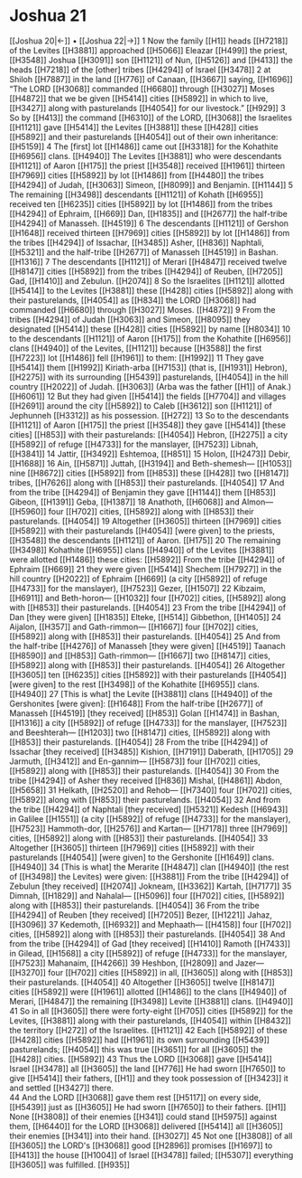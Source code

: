 # Joshua 21
[[Joshua 20|←]] • [[Joshua 22|→]]
1 Now the family [[H1]] heads [[H7218]] of the Levites [[H3881]] approached [[H5066]] Eleazar [[H499]] the priest, [[H3548]] Joshua [[H3091]] son [[H1121]] of Nun, [[H5126]] and [[H413]] the heads [[H7218]] of the [other] tribes [[H4294]] of Israel [[H3478]] 
2 at Shiloh [[H7887]] in the land [[H776]] of Canaan, [[H3667]] saying, [[H1696]] “The LORD [[H3068]] commanded [[H6680]] through [[H3027]] Moses [[H4872]] that we be given [[H5414]] cities [[H5892]] in which to live, [[H3427]] along with pasturelands [[H4054]] for our livestock.” [[H929]] 
3 So by [[H413]] the command [[H6310]] of the LORD, [[H3068]] the Israelites [[H1121]] gave [[H5414]] the Levites [[H3881]] these [[H428]] cities [[H5892]] and their pasturelands [[H4054]] out of their own inheritance: [[H5159]] 
4 The [first] lot [[H1486]] came out [[H3318]] for the Kohathite [[H6956]] clans. [[H4940]] The Levites [[H3881]] who were descendants [[H1121]] of Aaron [[H175]] the priest [[H3548]] received [[H1961]] thirteen [[H7969]] cities [[H5892]] by lot [[H1486]] from [[H4480]] the tribes [[H4294]] of Judah, [[H3063]] Simeon, [[H8099]] and Benjamin. [[H1144]] 
5 The remaining [[H3498]] descendants [[H1121]] of Kohath [[H6955]] received ten [[H6235]] cities [[H5892]] by lot [[H1486]] from the tribes [[H4294]] of Ephraim, [[H669]] Dan, [[H1835]] and [[H2677]] the half-tribe [[H4294]] of Manasseh. [[H4519]] 
6 The descendants [[H1121]] of Gershon [[H1648]] received thirteen [[H7969]] cities [[H5892]] by lot [[H1486]] from the tribes [[H4294]] of Issachar, [[H3485]] Asher, [[H836]] Naphtali, [[H5321]] and the half-tribe [[H2677]] of Manasseh [[H4519]] in Bashan. [[H1316]] 
7 The descendants [[H1121]] of Merari [[H4847]] received twelve [[H8147]] cities [[H5892]] from the tribes [[H4294]] of Reuben, [[H7205]] Gad, [[H1410]] and Zebulun. [[H2074]] 
8 So the Israelites [[H1121]] allotted [[H5414]] to the Levites [[H3881]] these [[H428]] cities [[H5892]] along with their pasturelands, [[H4054]] as [[H834]] the LORD [[H3068]] had commanded [[H6680]] through [[H3027]] Moses. [[H4872]] 
9 From the tribes [[H4294]] of Judah [[H3063]] and Simeon, [[H8095]] they designated [[H5414]] these [[H428]] cities [[H5892]] by name [[H8034]] 
10 to the descendants [[H1121]] of Aaron [[H175]] from the Kohathite [[H6956]] clans [[H4940]] of the Levites, [[H1121]] because [[H3588]] the first [[H7223]] lot [[H1486]] fell [[H1961]] to them: [[H1992]] 
11 They gave [[H5414]] them [[H1992]] Kiriath-arba [[H7153]] (that is, [[H1931]] Hebron), [[H2275]] with its surrounding [[H5439]] pasturelands, [[H4054]] in the hill country [[H2022]] of Judah. [[H3063]] (Arba was the father [[H1]] of Anak.) [[H6061]] 
12 But they had given [[H5414]] the fields [[H7704]] and villages [[H2691]] around the city [[H5892]] to Caleb [[H3612]] son [[H1121]] of Jephunneh [[H3312]] as his possession. [[H272]] 
13 So to the descendants [[H1121]] of Aaron [[H175]] the priest [[H3548]] they gave [[H5414]] [these cities] [[H853]] with their pasturelands: [[H4054]] Hebron, [[H2275]] a city [[H5892]] of refuge [[H4733]] for the manslayer, [[H7523]] Libnah, [[H3841]] 
14 Jattir, [[H3492]] Eshtemoa, [[H851]] 
15 Holon, [[H2473]] Debir, [[H1688]] 
16 Ain, [[H5871]] Juttah, [[H3194]] and Beth-shemesh— [[H1053]] nine [[H8672]] cities [[H5892]] from [[H853]] these [[H428]] two [[H8147]] tribes, [[H7626]] along with [[H853]] their pasturelands. [[H4054]] 
17 And from the tribe [[H4294]] of Benjamin they gave [[H1144]] them [[H853]] Gibeon, [[H1391]] Geba, [[H1387]] 
18 Anathoth, [[H6068]] and Almon— [[H5960]] four [[H702]] cities, [[H5892]] along with [[H853]] their pasturelands. [[H4054]] 
19 Altogether [[H3605]] thirteen [[H7969]] cities [[H5892]] with their pasturelands [[H4054]] [were given] to the priests, [[H3548]] the descendants [[H1121]] of Aaron. [[H175]] 
20 The remaining [[H3498]] Kohathite [[H6955]] clans [[H4940]] of the Levites [[H3881]] were allotted [[H1486]] these cities: [[H5892]] From the tribe [[H4294]] of Ephraim [[H669]] 
21 they were given [[H5414]] Shechem [[H7927]] in the hill country [[H2022]] of Ephraim [[H669]] (a city [[H5892]] of refuge [[H4733]] for the manslayer), [[H7523]] Gezer, [[H1507]] 
22 Kibzaim, [[H6911]] and Beth-horon— [[H1032]] four [[H702]] cities, [[H5892]] along with [[H853]] their pasturelands. [[H4054]] 
23 From the tribe [[H4294]] of Dan [they were given] [[H1835]] Elteke, [[H514]] Gibbethon, [[H1405]] 
24 Aijalon, [[H357]] and Gath-rimmon— [[H1667]] four [[H702]] cities, [[H5892]] along with [[H853]] their pasturelands. [[H4054]] 
25 And from the half-tribe [[H4276]] of Manasseh [they were given] [[H4519]] Taanach [[H8590]] and [[H853]] Gath-rimmon— [[H1667]] two [[H8147]] cities, [[H5892]] along with [[H853]] their pasturelands. [[H4054]] 
26 Altogether [[H3605]] ten [[H6235]] cities [[H5892]] with their pasturelands [[H4054]] [were given] to the rest [[H3498]] of the Kohathite [[H6955]] clans. [[H4940]] 
27 [This is what] the Levite [[H3881]] clans [[H4940]] of the Gershonites [were given]: [[H1648]] From the half-tribe [[H2677]] of Manasseh [[H4519]] [they received] [[H853]] Golan [[H1474]] in Bashan, [[H1316]] a city [[H5892]] of refuge [[H4733]] for the manslayer, [[H7523]] and Beeshterah— [[H1203]] two [[H8147]] cities, [[H5892]] along with [[H853]] their pasturelands. [[H4054]] 
28 From the tribe [[H4294]] of Issachar [they received] [[H3485]] Kishion, [[H7191]] Daberath, [[H1705]] 
29 Jarmuth, [[H3412]] and En-gannim— [[H5873]] four [[H702]] cities, [[H5892]] along with [[H853]] their pasturelands. [[H4054]] 
30 From the tribe [[H4294]] of Asher they received [[H836]] Mishal, [[H4861]] Abdon, [[H5658]] 
31 Helkath, [[H2520]] and Rehob— [[H7340]] four [[H702]] cities, [[H5892]] along with [[H853]] their pasturelands. [[H4054]] 
32 And from the tribe [[H4294]] of Naphtali [they received] [[H5321]] Kedesh [[H6943]] in Galilee [[H1551]] (a city [[H5892]] of refuge [[H4733]] for the manslayer), [[H7523]] Hammoth-dor, [[H2576]] and Kartan— [[H7178]] three [[H7969]] cities, [[H5892]] along with [[H853]] their pasturelands. [[H4054]] 
33 Altogether [[H3605]] thirteen [[H7969]] cities [[H5892]] with their pasturelands [[H4054]] [were given] to the Gershonite [[H1649]] clans. [[H4940]] 
34 [This is what] the Merarite [[H4847]] clan [[H4940]] (the rest of [[H3498]] the Levites) were given: [[H3881]] From the tribe [[H4294]] of Zebulun [they received] [[H2074]] Jokneam, [[H3362]] Kartah, [[H7177]] 
35 Dimnah, [[H1829]] and Nahalal— [[H5096]] four [[H702]] cities, [[H5892]] along with [[H853]] their pasturelands. [[H4054]] 
36 From the tribe [[H4294]] of Reuben [they received] [[H7205]] Bezer, [[H1221]] Jahaz, [[H3096]] 
37 Kedemoth, [[H6932]] and Mephaath— [[H4158]] four [[H702]] cities, [[H5892]] along with [[H853]] their pasturelands. [[H4054]] 
38 And from the tribe [[H4294]] of Gad [they received] [[H1410]] Ramoth [[H7433]] in Gilead, [[H1568]] a city [[H5892]] of refuge [[H4733]] for the manslayer, [[H7523]] Mahanaim, [[H4266]] 
39 Heshbon, [[H2809]] and Jazer— [[H3270]] four [[H702]] cities [[H5892]] in all, [[H3605]] along with [[H853]] their pasturelands. [[H4054]] 
40 Altogether [[H3605]] twelve [[H8147]] cities [[H5892]] were [[H1961]] allotted [[H1486]] to the clans [[H4940]] of Merari, [[H4847]] the remaining [[H3498]] Levite [[H3881]] clans. [[H4940]] 
41 So in all [[H3605]] there were forty-eight [[H705]] cities [[H5892]] for the Levites, [[H3881]] along with their pasturelands, [[H4054]] within [[H8432]] the territory [[H272]] of the Israelites. [[H1121]] 
42 Each [[H5892]] of these [[H428]] cities [[H5892]] had [[H1961]] its own surrounding [[H5439]] pasturelands; [[H4054]] this was true [[H3651]] for all [[H3605]] the [[H428]] cities. [[H5892]] 
43 Thus the LORD [[H3068]] gave [[H5414]] Israel [[H3478]] all [[H3605]] the land [[H776]] He had sworn [[H7650]] to give [[H5414]] their fathers, [[H1]] and they took possession of [[H3423]] it and settled [[H3427]] there.  
44 And the LORD [[H3068]] gave them rest [[H5117]] on every side, [[H5439]] just as [[H3605]] He had sworn [[H7650]] to their fathers. [[H1]] None [[H3808]] of their enemies [[H341]] could stand [[H5975]] against them, [[H6440]] for the LORD [[H3068]] delivered [[H5414]] all [[H3605]] their enemies [[H341]] into their hand. [[H3027]] 
45 Not one [[H3808]] of all [[H3605]] the LORD's [[H3068]] good [[H2896]] promises [[H1697]] to [[H413]] the house [[H1004]] of Israel [[H3478]] failed; [[H5307]] everything [[H3605]] was fulfilled. [[H935]] 
